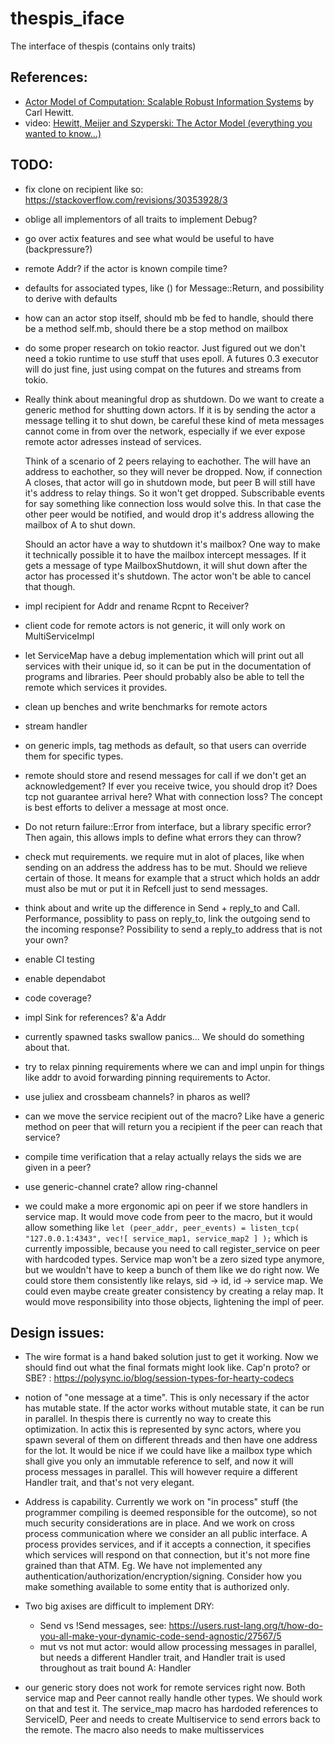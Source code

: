 # thespis_iface
The interface of thespis (contains only traits)

## References:

- [Actor Model of Computation: Scalable Robust Information Systems](https://arxiv.org/abs/1008.1459) by Carl Hewitt.
- video: [Hewitt, Meijer and Szyperski: The Actor Model (everything you wanted to know...)](https://youtu.be/7erJ1DV_Tlo)

## TODO:

- fix clone on recipient like so: https://stackoverflow.com/revisions/30353928/3
- oblige all implementors of all traits to implement Debug?
- go over actix features and see what would be useful to have (backpressure?)
- remote Addr? if the actor is known compile time?
- defaults for associated types, like () for Message::Return, and possibility to derive with defaults
- how can an actor stop itself, should mb be fed to handle, should there be a method self.mb, should there be a stop method on mailbox
- do some proper research on tokio reactor. Just figured out we don't need a tokio runtime to use stuff that uses epoll. A futures 0.3 executor will do just fine, just using compat on the futures and streams from tokio.
- Really think about meaningful drop as shutdown. Do we want to create a generic method for shutting down actors.
  If it is by sending the actor a message telling it to shut down, be careful these kind of meta messages cannot come
  in from over the network, especially if we ever expose remote actor adresses instead of services.

  Think of a scenario of 2 peers relaying to eachother. The will have an address to eachother, so they will never be
  dropped. Now, if connection A closes, that actor will go in shutdown mode, but peer B will still have it's address to
  relay things. So it won't get dropped. Subscribable events for say something like connection loss would solve this.
  In that case the other peer would be notified, and would drop it's address allowing the mailbox of A to shut down.

  Should an actor have a way to shutdown it's mailbox? One way to make it technically possible it to have the mailbox
  intercept messages. If it gets a message of type MailboxShutdown, it will shut down after the actor has processed
  it's shutdown. The actor won't be able to cancel that though.

- impl recipient for Addr and rename Rcpnt to Receiver?
- client code for remote actors is not generic, it will only work on MultiServiceImpl
- let ServiceMap have a debug implementation which will print out all services with their unique id, so it can be put
  in the documentation of programs and libraries. Peer should probably also be able to tell the remote which services
  it provides.
- clean up benches and write benchmarks for remote actors
- stream handler
- on generic impls, tag methods as default, so that users can override them for specific types.
- remote should store and resend messages for call if we don't get an acknowledgement? If ever you receive twice, you should drop it? Does tcp not guarantee arrival here? What with connection loss? The concept is best efforts to deliver a message at most once.
- Do not return failure::Error from interface, but a library specific error? Then again, this allows impls to define what errors they can throw?
- check mut requirements. we require mut in alot of places, like when sending on an address the address has to be mut. Should we relieve certain of those. It means for example that a struct which holds an addr must also be mut or put it in Refcell just to send messages.
- think about and write up the difference in Send + reply_to and Call. Performance, possiblity to pass on reply_to, link the outgoing send to the incoming response? Possibility to send a reply_to address that is not your own?
- enable CI testing
- enable dependabot
- code coverage?
- impl Sink for references? &'a Addr<A>
- currently spawned tasks swallow panics... We should do something about that.
- try to relax pinning requirements where we can and impl unpin for things like addr to avoid
  forwarding pinning requirements to Actor.
- use juliex and crossbeam channels? in pharos as well?
- can we move the service recipient out of the macro? Like have a generic method on peer that will return
  you a recipient if the peer can reach that service?
- compile time verification that a relay actually relays the sids we are given in a peer?
- use generic-channel crate? allow ring-channel
- we could make a more ergonomic api on peer if we store handlers in service map. It would move code from peer to the macro, but it would allow something like `let (peer_addr, peer_events) = listen_tcp( "127.0.0.1:4343", vec![ service_map1, service_map2 ] );` which is currently impossible, because you need to call register_service on peer with hardcoded types. Service map won't be a zero sized type anymore, but we wouldn't have to keep a bunch of them like we do right now. We could store them consistently like relays, sid -> id, id -> service map. We could even maybe create greater consistency by creating a relay map. It would move responsibility into those objects, lightening the impl of peer.

## Design issues:

- The wire format is a hand baked solution just to get it working. Now we should find out what the final formats might look like. Cap'n proto? or SBE? : https://polysync.io/blog/session-types-for-hearty-codecs

- notion of "one message at a time". This is only necessary if the actor has mutable state. If the actor works without mutable state, it can be run in parallel. In thespis there is currently no way to create this optimization. In actix this is represented by sync actors, where you spawn several of them on different threads and then have one address for the lot. It would be nice if we could have like a mailbox type which shall give you only an immutable reference to self, and now it will process messages in parallel. This will however require a different Handler trait, and that's not very elegant.

- Address is capability. Currently we work on "in process" stuff (the programmer compiling is deemed responsible for the outcome), so not much security considerations are in place. And we work on cross process communication where we consider an all public interface. A process provides services, and if it accepts a connection, it specifies which services will respond on that connection, but it's not more fine grained than that ATM. Eg. We have not implemented any authentication/authorization/encryption/signing.
Consider how you make something available to some entity that is authorized only.

- Two big axises are difficult to implement DRY:
  - Send vs !Send messages, see: https://users.rust-lang.org/t/how-do-you-all-make-your-dynamic-code-send-agnostic/27567/5
  - mut vs not mut actor: would allow processing messages in parallel, but needs a different Handler trait, and Handler trait is used throughout as trait bound A: Handler<M>

- our generic story does not work for remote services right now. Both service map and Peer cannot really
  handle other types. We should work on that and test it. The service_map macro has hardoded references to ServiceID, Peer and needs to create Multiservice to send errors back to the remote. The macro also needs to make multisservices



